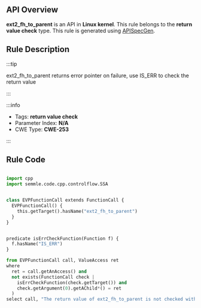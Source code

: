 ---
---


## API Overview
**ext2_fh_to_parent** is an API in **Linux kernel**. This rule belongs to the **return value check** type. This rule is generated using [APISpecGen](../../tools/APISpecGen).
## Rule Description

:::tip

ext2_fh_to_parent returns error pointer on failure, use IS_ERR to check the return value

:::

:::info

- Tags: **return value check**
- Parameter Index: **N/A**
- CWE Type: **CWE-253**

:::

## Rule Code
```python

import cpp
import semmle.code.cpp.controlflow.SSA


class EVPFunctionCall extends FunctionCall {
  EVPFunctionCall() {
    this.getTarget().hasName("ext2_fh_to_parent")
  }
}


predicate isErrCheckFunction(Function f) {
  f.hasName("IS_ERR") 
}

from EVPFunctionCall call, ValueAccess ret
where
  ret = call.getAnAccess() and
  not exists(FunctionCall check |
    isErrCheckFunction(check.getTarget()) and
    check.getArgument(0).getAChild*() = ret
  )
select call, "The return value of ext2_fh_to_parent is not checked with IS_ERR."
    
```